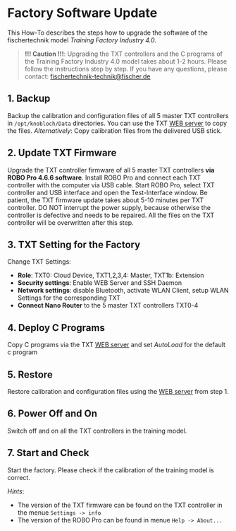 # Factory Software Update
This How-To describes the steps how to upgrade the software of the fischertechnik model *Training Factory Industry 4.0*.

> **!!! Caution !!!**: Upgrading the TXT controllers and the C programs of the Training Factory Industry 4.0 model takes about 1-2 hours. Please follow the instructions step by step. If you have any questions, please contact: fischertechnik-technik@fischer.de

## 1. Backup
Backup the calibration and configuration files of all 5 master TXT controllers in `/opt/knobloch/Data` directories. You can use the TXT [WEB server](doc/WEBServer.md) to copy the files. *Alternatively*: Copy calibration files from the delivered USB stick.

## 2. Update TXT Firmware
Upgrade the TXT controller firmware of all 5 master TXT controllers **via ROBO Pro 4.6.6 software**. Install ROBO Pro and connect each TXT controller with the computer via USB cable. Start ROBO Pro, select TXT controller and USB interface and open the Test-Interface window. Be patient, the TXT firmware update takes about 5-10 minutes per TXT controller. DO NOT interrupt the power supply, because otherwise the controller is defective and needs to be repaired. All the files on the TXT controller will be overwritten after this step.

## 3. TXT Setting for the Factory
Change TXT Settings:
  - **Role**: TXT0: Cloud Device, TXT1,2,3,4: Master, TXT1b: Extension
  - **Security settings**: Enable WEB Server and SSH Daemon
  - **Network settings**: disable Bluetooth, activate WLAN Client, setup WLAN Settings for the corresponding TXT
  - **Connect Nano Router** to the 5 master TXT controllers TXT0-4

## 4. Deploy C Programs
Copy C programs via the TXT [WEB server](doc/WEBServer.md) and set *AutoLoad* for the default c program

## 5. Restore
Restore calibration and configuration files using the [WEB server](doc/WEBServer.md) from step 1.

## 6. Power Off and On
Switch off and on all the TXT controllers in the training model.

## 7. Start and Check
Start the factory. Please check if the calibration of the training model is correct.


*Hints*:
- The version of the TXT firmware can be found on the TXT controller in the menue `Settings -> info`
- The version of the ROBO Pro can be found in menue `Help -> About...`
